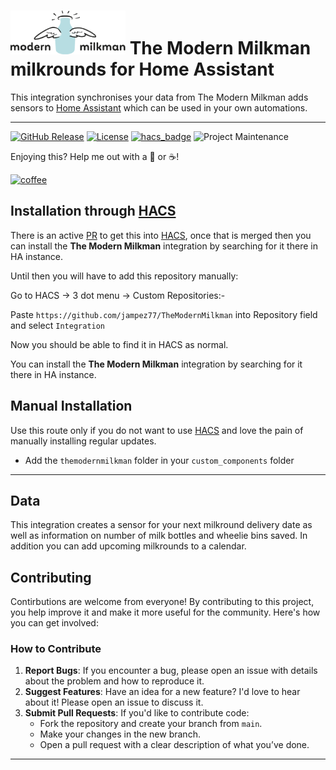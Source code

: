 # ![Logo](https://github.com/jampez77/TheModernMilkman/blob/main/logo.png "The Modern Milkman Logo") The Modern Milkman milkrounds for Home Assistant

This integration synchronises your data from The Modern Milkman adds sensors to [Home Assistant](https://www.home-assistant.io/) which can be used in your own automations.

---

[![GitHub Release][releases-shield]][releases]
[![License][license-shield]](LICENSE.md)
[![hacs_badge](https://img.shields.io/badge/HACS-Default-orange.svg?style=for-the-badge)](https://github.com/custom-components/hacs)
![Project Maintenance][maintenance-shield]


Enjoying this? Help me out with a :beers: or :coffee:!

[![coffee](https://www.buymeacoffee.com/assets/img/custom_images/black_img.png)](https://www.buymeacoffee.com/whenitworks)


## Installation through [HACS](https://hacs.xyz/)

There is an active [PR](https://github.com/hacs/default/pull/2711) to get this into [HACS](https://hacs.xyz/), once that is merged then you can install the **The Modern Milkman** integration by searching for it there in HA instance.

Until then you will have to add this repository manually:

Go to HACS -> 3 dot menu -> Custom Repositories:- 

Paste `https://github.com/jampez77/TheModernMilkman` into Repository field and select `Integration`

Now you should be able to find it in HACS as normal.

You can install the **The Modern Milkman** integration by searching for it there in HA instance.

## Manual Installation
Use this route only if you do not want to use [HACS](https://hacs.xyz/) and love the pain of manually installing regular updates.
* Add the `themodernmilkman` folder in your `custom_components` folder

---
## Data 
This integration creates a sensor for your next milkround delivery date as well as information on number of milk bottles and wheelie bins saved. In addition you can add upcoming milkrounds to a calendar.

## Contributing

Contirbutions are welcome from everyone! By contributing to this project, you help improve it and make it more useful for the community. Here's how you can get involved:

### How to Contribute

1. **Report Bugs**: If you encounter a bug, please open an issue with details about the problem and how to reproduce it.
2. **Suggest Features**: Have an idea for a new feature? I'd love to hear about it! Please open an issue to discuss it.
3. **Submit Pull Requests**: If you'd like to contribute code:
   - Fork the repository and create your branch from `main`.
   - Make your changes in the new branch.
   - Open a pull request with a clear description of what you’ve done.


---

[commits-shield]: https://img.shields.io/github/commit-activity/y/jampez77/TheModernMilkman.svg?style=for-the-badge
[commits]: https://github.com/jampez77/TheModernMilkman/commits/main
[license-shield]: https://img.shields.io/github/license/jampez77/TheModernMilkman.svg?style=for-the-badge
[maintenance-shield]: https://img.shields.io/badge/Maintainer-Jamie%20Nandhra--Pezone-blue
[releases-shield]: https://img.shields.io/github/v/release/jampez77/TheModernMilkman.svg?style=for-the-badge
[releases]: https://github.com/jampez77/TheModernMilkman/releases 
